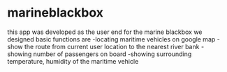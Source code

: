 # marineblackbox

this app was developed as the user end for the marine blackbox we designed
basic functions are
-locating maritime vehicles on google map
-show the route from current user location to the nearest river bank
-showing number of passengers on board
-showing surrounding temperature, humidity of the maritime vehicle 
